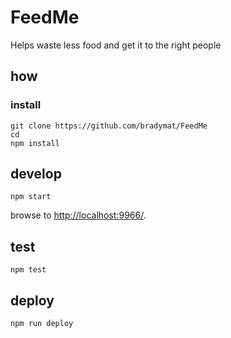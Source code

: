 
# FeedMe

Helps waste less food and get it to the right people

## how

### install

```
git clone https://github.com/bradymat/FeedMe
cd 
npm install
```

## develop

```
npm start
```

browse to <http://localhost:9966/>.

## test

```
npm test
```

## deploy

```
npm run deploy
```
